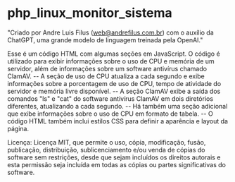 # php_linux_monitor_sistema
"Criado por Andre Luis Filus (web@andrefilus.com.br) com o auxílio da ChatGPT, uma grande modelo de linguagem treinada pela OpenAI."

Esse é um código HTML com algumas seções em JavaScript. O código é utilizado para exibir informações sobre o uso de CPU e memória de um servidor, além de informações sobre um software antivírus chamado ClamAV.
-- A seção de uso de CPU atualiza a cada segundo e exibe informações sobre a porcentagem de uso de CPU, tempo de atividade do servidor e memória livre disponível.
-- A seção ClamAV exibe a saída dos comandos "ls" e "cat" do software antivírus ClamAV em dois diretórios diferentes, atualizando a cada segundo.
-- Há também uma seção adicional que exibe informações sobre o uso de CPU em formato de tabela.
-- O código HTML também inclui estilos CSS para definir a aparência e layout da página.

Licença: Licença MIT, que permite o uso, cópia, modificação, fusão, publicação, distribuição, sublicenciamento e/ou venda de cópias do software sem restrições, desde que sejam incluídos os direitos autorais e esta permissão seja incluída em todas as cópias ou partes significativas do software.
